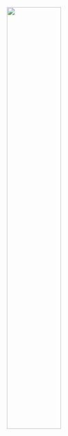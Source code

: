 <img align="right" src="https://github-readme-stats.vercel.app/api?username=devMEE6&show_icons=true" width="50%"/>
